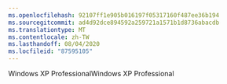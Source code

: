 ```yaml
---
ms.openlocfilehash: 92107ff1e905b016197f05317160f487ee36b194
ms.sourcegitcommit: ad4d92dce894592a259721a1571b1d8736abacdb
ms.translationtype: MT
ms.contentlocale: zh-TW
ms.lasthandoff: 08/04/2020
ms.locfileid: "87595105"
---
```

<span data-ttu-id="a3ef9-101">Windows XP Professional</span><span class="sxs-lookup"><span data-stu-id="a3ef9-101">Windows XP Professional</span></span>
